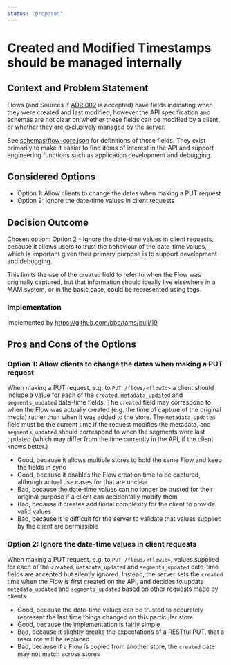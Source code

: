 ```yaml
---
status: "proposed"
---
```

# Created and Modified Timestamps should be managed internally

## Context and Problem Statement

Flows (and Sources if [ADR 002](./0002-add-sources-to-api.md) is accepted) have fields indicating when they were created and last modified, however the API specification and schemas are not clear on whether these fields can be modified by a client, or whether they are exclusively managed by the server.

See [schemas/flow-core.json](../../../api/schemas/flow-core.json) for definitions of those fields.
They exist primarily to make it easier to find items of interest in the API and support engineering functions such as application development and debugging.

## Considered Options

* Option 1: Allow clients to change the dates when making a PUT request
* Option 2: Ignore the date-time values in client requests

## Decision Outcome

Chosen option: Option 2 - Ignore the date-time values in client requests, because it allows users to trust the behaviour of the date-time values, which is important given their primary purpose is to support development and debugging.

This limits the use of the `created` field to refer to when the Flow was originally captured, but that information should ideally live elsewhere in a MAM system, or in the basic case, could be represented using tags.

### Implementation

Implemented by <https://github.com/bbc/tams/pull/19>

## Pros and Cons of the Options

### Option 1: Allow clients to change the dates when making a PUT request

When making a PUT request, e.g. to `PUT /flows/<flowId>` a client should include a value for each of the `created`, `metadata_updated` and `segments_updated` date-time fields.
The `created` field may correspond to when the Flow was actually created (e.g. the time of capture of the original media) rather than when it was added to the store.
The `metadata_updated` field must be the current time if the request modifies the metadata, and `segments_updated` should correspond to when the segments were last updated (which may differ from the time currently in the API, if the client knows better.)

* Good, because it allows multiple stores to hold the same Flow and keep the fields in sync
* Good, because it enables the Flow creation time to be captured, although actual use cases for that are unclear
* Bad, because the date-time values can no longer be trusted for their original purpose if a client can accidentally modify them
* Bad, because it creates additional complexity for the client to provide valid values
* Bad, because it is difficult for the server to validate that values supplied by the client are permissible

### Option 2: Ignore the date-time values in client requests

When making a PUT request, e.g. to `PUT /flows/<flowId>`, values supplied for each of the `created`, `metadata_updated` and `segments_updated` date-time fields are accepted but silently ignored.
Instead, the server sets the `created` time when the Flow is first created on the API, and decides to update `metadata_updated` and `segments_updated` based on other requests made by clients.

* Good, because the date-time values can be trusted to accurately represent the last time things changed on this particular store
* Good, because the implementation is fairly simple
* Bad, because it slightly breaks the expectations of a RESTful PUT, that a resource will be replaced
* Bad, because if a Flow is copied from another store, the `created` date may not match across stores

